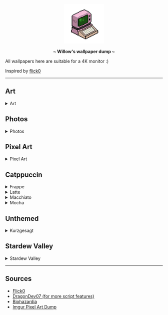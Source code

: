 
<!-- HEADERS -->
<p align="center">
  <img width="25%" src="https://github.com/42Willow/dotfiles/blob/main/assets/42willow.gif?raw=true" />
</p>
<p align="center">
  <b> ~ Willow's wallpaper dump ~ </b>
</p>

All wallpapers here are suitable for a 4K monitor :)

Inspired by [flick0](https://github.com/flick0/kabegami)

-----------------
## Art

<details><summary>Art</summary>

**Tags:** `willow_and_sundew`

<img src='Art/willow_and_sundew.jpeg' title='willow_and_sundew'>

</details>

## Photos

<details><summary>Photos</summary>

**Tags:** `lake`

<img src='Photos/lake.jpg' title='lake'>

**Tags:** `mountains`

<img src='Photos/mountains.jpg' title='mountains'>

**Tags:** `sandstone`

<img src='Photos/sandstone.jpg' title='sandstone'>

</details>

## Pixel Art

<details><summary>Pixel Art</summary>

**Tags:** `waterfall`

<img src='Pixel Art/waterfall.jpeg' title='waterfall'>

**Tags:** `animated` `street` `night`

<img src='Pixel Art/animated-street-night.gif' title='animated-street-night'>

**Tags:** `animated` `street` `evening`

<img src='Pixel Art/animated-street-evening.gif' title='animated-street-evening'>

</details>

## Catppuccin

<details><summary>Frappe</summary>

**Tags:** `Kurzgesagt` `Asteroid_Miner_1`

<img src='Catppuccin/Frappe/Kurzgesagt-Asteroid_Miner_1.png' title='Kurzgesagt-Asteroid_Miner_1'>

**Tags:** `Kurzgesagt` `Asteroid_Miner_2`

<img src='Catppuccin/Frappe/Kurzgesagt-Asteroid_Miner_2.png' title='Kurzgesagt-Asteroid_Miner_2'>

**Tags:** `Kurzgesagt` `Asteroids`

<img src='Catppuccin/Frappe/Kurzgesagt-Asteroids.png' title='Kurzgesagt-Asteroids'>

**Tags:** `Kurzgesagt` `Baby_Star`

<img src='Catppuccin/Frappe/Kurzgesagt-Baby_Star.png' title='Kurzgesagt-Baby_Star'>

**Tags:** `Kurzgesagt` `Cosmic_Islands`

<img src='Catppuccin/Frappe/Kurzgesagt-Cosmic_Islands.png' title='Kurzgesagt-Cosmic_Islands'>

**Tags:** `Kurzgesagt` `Fleet`

<img src='Catppuccin/Frappe/Kurzgesagt-Fleet.png' title='Kurzgesagt-Fleet'>

**Tags:** `Kurzgesagt` `Galaxies`

<img src='Catppuccin/Frappe/Kurzgesagt-Galaxies.png' title='Kurzgesagt-Galaxies'>

**Tags:** `Kurzgesagt` `Galaxy_1`

<img src='Catppuccin/Frappe/Kurzgesagt-Galaxy_1.png' title='Kurzgesagt-Galaxy_1'>

**Tags:** `Kurzgesagt` `Galaxy_2`

<img src='Catppuccin/Frappe/Kurzgesagt-Galaxy_2.png' title='Kurzgesagt-Galaxy_2'>

**Tags:** `Kurzgesagt` `Galaxy_3`

<img src='Catppuccin/Frappe/Kurzgesagt-Galaxy_3.png' title='Kurzgesagt-Galaxy_3'>

**Tags:** `Kurzgesagt` `Mars`

<img src='Catppuccin/Frappe/Kurzgesagt-Mars.png' title='Kurzgesagt-Mars'>

**Tags:** `Kurzgesagt` `Ringed_Earth`

<img src='Catppuccin/Frappe/Kurzgesagt-Ringed_Earth.png' title='Kurzgesagt-Ringed_Earth'>

**Tags:** `Kurzgesagt` `Stars`

<img src='Catppuccin/Frappe/Kurzgesagt-Stars.png' title='Kurzgesagt-Stars'>

**Tags:** `Kurzgesagt` `Black_Hole_1`

<img src='Catppuccin/Frappe/Kurzgesagt-Black_Hole_1.png' title='Kurzgesagt-Black_Hole_1'>

**Tags:** `Kurzgesagt` `Black_Hole_2`

<img src='Catppuccin/Frappe/Kurzgesagt-Black_Hole_2.png' title='Kurzgesagt-Black_Hole_2'>

**Tags:** `Kurzgesagt` `Cloudy_Quasar_1`

<img src='Catppuccin/Frappe/Kurzgesagt-Cloudy_Quasar_1.png' title='Kurzgesagt-Cloudy_Quasar_1'>

**Tags:** `Kurzgesagt` `Cloudy_Quasar_2`

<img src='Catppuccin/Frappe/Kurzgesagt-Cloudy_Quasar_2.png' title='Kurzgesagt-Cloudy_Quasar_2'>

**Tags:** `Kurzgesagt` `Contemplative_Cosmonaut_1`

<img src='Catppuccin/Frappe/Kurzgesagt-Contemplative_Cosmonaut_1.png' title='Kurzgesagt-Contemplative_Cosmonaut_1'>

**Tags:** `Kurzgesagt` `Contemplative_Cosmonaut_2`

<img src='Catppuccin/Frappe/Kurzgesagt-Contemplative_Cosmonaut_2.png' title='Kurzgesagt-Contemplative_Cosmonaut_2'>

**Tags:** `Kurzgesagt` `Contemplative_Cosmonaut_3`

<img src='Catppuccin/Frappe/Kurzgesagt-Contemplative_Cosmonaut_3.png' title='Kurzgesagt-Contemplative_Cosmonaut_3'>

**Tags:** `Kurzgesagt` `Contemplative_Cosmonaut_4`

<img src='Catppuccin/Frappe/Kurzgesagt-Contemplative_Cosmonaut_4.png' title='Kurzgesagt-Contemplative_Cosmonaut_4'>

**Tags:** `Kurzgesagt` `On_A_Moon`

<img src='Catppuccin/Frappe/Kurzgesagt-On_A_Moon.png' title='Kurzgesagt-On_A_Moon'>

**Tags:** `Kurzgesagt` `Satellite_over_Earth`

<img src='Catppuccin/Frappe/Kurzgesagt-Satellite_over_Earth.png' title='Kurzgesagt-Satellite_over_Earth'>

**Tags:** `Kurzgesagt` `Solar_System`

<img src='Catppuccin/Frappe/Kurzgesagt-Solar_System.png' title='Kurzgesagt-Solar_System'>

**Tags:** `Kurzgesagt` `Stellar_Phenomenon`

<img src='Catppuccin/Frappe/Kurzgesagt-Stellar_Phenomenon.png' title='Kurzgesagt-Stellar_Phenomenon'>

**Tags:** `Kurzgesagt` `Unknown_Lifeform`

<img src='Catppuccin/Frappe/Kurzgesagt-Unknown_Lifeform.png' title='Kurzgesagt-Unknown_Lifeform'>

</details>

<details><summary>Latte</summary>

**Tags:** `Kurzgesagt` `Asteroid_Miner_1`

<img src='Catppuccin/Latte/Kurzgesagt-Asteroid_Miner_1.png' title='Kurzgesagt-Asteroid_Miner_1'>

**Tags:** `Kurzgesagt` `Asteroid_Miner_2`

<img src='Catppuccin/Latte/Kurzgesagt-Asteroid_Miner_2.png' title='Kurzgesagt-Asteroid_Miner_2'>

**Tags:** `Kurzgesagt` `Asteroids`

<img src='Catppuccin/Latte/Kurzgesagt-Asteroids.png' title='Kurzgesagt-Asteroids'>

**Tags:** `Kurzgesagt` `Baby_Star`

<img src='Catppuccin/Latte/Kurzgesagt-Baby_Star.png' title='Kurzgesagt-Baby_Star'>

**Tags:** `Kurzgesagt` `Cosmic_Islands`

<img src='Catppuccin/Latte/Kurzgesagt-Cosmic_Islands.png' title='Kurzgesagt-Cosmic_Islands'>

**Tags:** `Kurzgesagt` `Fleet`

<img src='Catppuccin/Latte/Kurzgesagt-Fleet.png' title='Kurzgesagt-Fleet'>

**Tags:** `Kurzgesagt` `Galaxies`

<img src='Catppuccin/Latte/Kurzgesagt-Galaxies.png' title='Kurzgesagt-Galaxies'>

**Tags:** `Kurzgesagt` `Galaxy_1`

<img src='Catppuccin/Latte/Kurzgesagt-Galaxy_1.png' title='Kurzgesagt-Galaxy_1'>

**Tags:** `Kurzgesagt` `Galaxy_2`

<img src='Catppuccin/Latte/Kurzgesagt-Galaxy_2.png' title='Kurzgesagt-Galaxy_2'>

**Tags:** `Kurzgesagt` `Galaxy_3`

<img src='Catppuccin/Latte/Kurzgesagt-Galaxy_3.png' title='Kurzgesagt-Galaxy_3'>

**Tags:** `Kurzgesagt` `Mars`

<img src='Catppuccin/Latte/Kurzgesagt-Mars.png' title='Kurzgesagt-Mars'>

**Tags:** `Kurzgesagt` `Ringed_Earth`

<img src='Catppuccin/Latte/Kurzgesagt-Ringed_Earth.png' title='Kurzgesagt-Ringed_Earth'>

**Tags:** `Kurzgesagt` `Stars`

<img src='Catppuccin/Latte/Kurzgesagt-Stars.png' title='Kurzgesagt-Stars'>

**Tags:** `Kurzgesagt` `Black_Hole_1`

<img src='Catppuccin/Latte/Kurzgesagt-Black_Hole_1.png' title='Kurzgesagt-Black_Hole_1'>

**Tags:** `Kurzgesagt` `Black_Hole_2`

<img src='Catppuccin/Latte/Kurzgesagt-Black_Hole_2.png' title='Kurzgesagt-Black_Hole_2'>

**Tags:** `Kurzgesagt` `Cloudy_Quasar_1`

<img src='Catppuccin/Latte/Kurzgesagt-Cloudy_Quasar_1.png' title='Kurzgesagt-Cloudy_Quasar_1'>

**Tags:** `Kurzgesagt` `Cloudy_Quasar_2`

<img src='Catppuccin/Latte/Kurzgesagt-Cloudy_Quasar_2.png' title='Kurzgesagt-Cloudy_Quasar_2'>

**Tags:** `Kurzgesagt` `Contemplative_Cosmonaut_1`

<img src='Catppuccin/Latte/Kurzgesagt-Contemplative_Cosmonaut_1.png' title='Kurzgesagt-Contemplative_Cosmonaut_1'>

**Tags:** `Kurzgesagt` `Contemplative_Cosmonaut_2`

<img src='Catppuccin/Latte/Kurzgesagt-Contemplative_Cosmonaut_2.png' title='Kurzgesagt-Contemplative_Cosmonaut_2'>

**Tags:** `Kurzgesagt` `Contemplative_Cosmonaut_3`

<img src='Catppuccin/Latte/Kurzgesagt-Contemplative_Cosmonaut_3.png' title='Kurzgesagt-Contemplative_Cosmonaut_3'>

**Tags:** `Kurzgesagt` `Contemplative_Cosmonaut_4`

<img src='Catppuccin/Latte/Kurzgesagt-Contemplative_Cosmonaut_4.png' title='Kurzgesagt-Contemplative_Cosmonaut_4'>

**Tags:** `Kurzgesagt` `On_A_Moon`

<img src='Catppuccin/Latte/Kurzgesagt-On_A_Moon.png' title='Kurzgesagt-On_A_Moon'>

**Tags:** `Kurzgesagt` `Satellite_over_Earth`

<img src='Catppuccin/Latte/Kurzgesagt-Satellite_over_Earth.png' title='Kurzgesagt-Satellite_over_Earth'>

**Tags:** `Kurzgesagt` `Solar_System`

<img src='Catppuccin/Latte/Kurzgesagt-Solar_System.png' title='Kurzgesagt-Solar_System'>

**Tags:** `Kurzgesagt` `Stellar_Phenomenon`

<img src='Catppuccin/Latte/Kurzgesagt-Stellar_Phenomenon.png' title='Kurzgesagt-Stellar_Phenomenon'>

**Tags:** `Kurzgesagt` `Unknown_Lifeform`

<img src='Catppuccin/Latte/Kurzgesagt-Unknown_Lifeform.png' title='Kurzgesagt-Unknown_Lifeform'>

</details>

<details><summary>Macchiato</summary>

**Tags:** `Kurzgesagt` `Asteroid_Miner_1`

<img src='Catppuccin/Macchiato/Kurzgesagt-Asteroid_Miner_1.png' title='Kurzgesagt-Asteroid_Miner_1'>

**Tags:** `Kurzgesagt` `Asteroid_Miner_2`

<img src='Catppuccin/Macchiato/Kurzgesagt-Asteroid_Miner_2.png' title='Kurzgesagt-Asteroid_Miner_2'>

**Tags:** `Kurzgesagt` `Asteroids`

<img src='Catppuccin/Macchiato/Kurzgesagt-Asteroids.png' title='Kurzgesagt-Asteroids'>

**Tags:** `Kurzgesagt` `Baby_Star`

<img src='Catppuccin/Macchiato/Kurzgesagt-Baby_Star.png' title='Kurzgesagt-Baby_Star'>

**Tags:** `Kurzgesagt` `Cosmic_Islands`

<img src='Catppuccin/Macchiato/Kurzgesagt-Cosmic_Islands.png' title='Kurzgesagt-Cosmic_Islands'>

**Tags:** `Kurzgesagt` `Fleet`

<img src='Catppuccin/Macchiato/Kurzgesagt-Fleet.png' title='Kurzgesagt-Fleet'>

**Tags:** `Kurzgesagt` `Galaxies`

<img src='Catppuccin/Macchiato/Kurzgesagt-Galaxies.png' title='Kurzgesagt-Galaxies'>

**Tags:** `Kurzgesagt` `Galaxy_1`

<img src='Catppuccin/Macchiato/Kurzgesagt-Galaxy_1.png' title='Kurzgesagt-Galaxy_1'>

**Tags:** `Kurzgesagt` `Galaxy_2`

<img src='Catppuccin/Macchiato/Kurzgesagt-Galaxy_2.png' title='Kurzgesagt-Galaxy_2'>

**Tags:** `Kurzgesagt` `Galaxy_3`

<img src='Catppuccin/Macchiato/Kurzgesagt-Galaxy_3.png' title='Kurzgesagt-Galaxy_3'>

**Tags:** `Kurzgesagt` `Mars`

<img src='Catppuccin/Macchiato/Kurzgesagt-Mars.png' title='Kurzgesagt-Mars'>

**Tags:** `Kurzgesagt` `Ringed_Earth.jpg`

<img src='Catppuccin/Macchiato/Kurzgesagt-Ringed_Earth.jpg.jpg' title='Kurzgesagt-Ringed_Earth.jpg'>

**Tags:** `Kurzgesagt` `Stars`

<img src='Catppuccin/Macchiato/Kurzgesagt-Stars.png' title='Kurzgesagt-Stars'>

**Tags:** `Kurzgesagt` `Black_Hole_1`

<img src='Catppuccin/Macchiato/Kurzgesagt-Black_Hole_1.png' title='Kurzgesagt-Black_Hole_1'>

**Tags:** `Kurzgesagt` `Black_Hole_2`

<img src='Catppuccin/Macchiato/Kurzgesagt-Black_Hole_2.png' title='Kurzgesagt-Black_Hole_2'>

**Tags:** `Kurzgesagt` `Cloudy_Quasar_1`

<img src='Catppuccin/Macchiato/Kurzgesagt-Cloudy_Quasar_1.png' title='Kurzgesagt-Cloudy_Quasar_1'>

**Tags:** `Kurzgesagt` `Cloudy_Quasar_2`

<img src='Catppuccin/Macchiato/Kurzgesagt-Cloudy_Quasar_2.png' title='Kurzgesagt-Cloudy_Quasar_2'>

**Tags:** `Kurzgesagt` `Contemplative_Cosmonaut_1`

<img src='Catppuccin/Macchiato/Kurzgesagt-Contemplative_Cosmonaut_1.png' title='Kurzgesagt-Contemplative_Cosmonaut_1'>

**Tags:** `Kurzgesagt` `Contemplative_Cosmonaut_2`

<img src='Catppuccin/Macchiato/Kurzgesagt-Contemplative_Cosmonaut_2.png' title='Kurzgesagt-Contemplative_Cosmonaut_2'>

**Tags:** `Kurzgesagt` `Contemplative_Cosmonaut_3`

<img src='Catppuccin/Macchiato/Kurzgesagt-Contemplative_Cosmonaut_3.png' title='Kurzgesagt-Contemplative_Cosmonaut_3'>

**Tags:** `Kurzgesagt` `Contemplative_Cosmonaut_4`

<img src='Catppuccin/Macchiato/Kurzgesagt-Contemplative_Cosmonaut_4.png' title='Kurzgesagt-Contemplative_Cosmonaut_4'>

**Tags:** `Kurzgesagt` `On_A_Moon`

<img src='Catppuccin/Macchiato/Kurzgesagt-On_A_Moon.png' title='Kurzgesagt-On_A_Moon'>

**Tags:** `Kurzgesagt` `Satellite_over_Earth`

<img src='Catppuccin/Macchiato/Kurzgesagt-Satellite_over_Earth.png' title='Kurzgesagt-Satellite_over_Earth'>

**Tags:** `Kurzgesagt` `Solar_System`

<img src='Catppuccin/Macchiato/Kurzgesagt-Solar_System.png' title='Kurzgesagt-Solar_System'>

**Tags:** `Kurzgesagt` `Stellar_Phenomenon`

<img src='Catppuccin/Macchiato/Kurzgesagt-Stellar_Phenomenon.png' title='Kurzgesagt-Stellar_Phenomenon'>

**Tags:** `Kurzgesagt` `Unknown_Lifeform`

<img src='Catppuccin/Macchiato/Kurzgesagt-Unknown_Lifeform.png' title='Kurzgesagt-Unknown_Lifeform'>

</details>

<details><summary>Mocha</summary>

**Tags:** `Kurzgesagt` `Asteroid_Miner_1`

<img src='Catppuccin/Mocha/Kurzgesagt-Asteroid_Miner_1.png' title='Kurzgesagt-Asteroid_Miner_1'>

**Tags:** `Kurzgesagt` `Asteroid_Miner_2`

<img src='Catppuccin/Mocha/Kurzgesagt-Asteroid_Miner_2.png' title='Kurzgesagt-Asteroid_Miner_2'>

**Tags:** `Kurzgesagt` `Asteroids`

<img src='Catppuccin/Mocha/Kurzgesagt-Asteroids.png' title='Kurzgesagt-Asteroids'>

**Tags:** `Kurzgesagt` `Baby_Star`

<img src='Catppuccin/Mocha/Kurzgesagt-Baby_Star.png' title='Kurzgesagt-Baby_Star'>

**Tags:** `Kurzgesagt` `Cosmic_Islands`

<img src='Catppuccin/Mocha/Kurzgesagt-Cosmic_Islands.png' title='Kurzgesagt-Cosmic_Islands'>

**Tags:** `Kurzgesagt` `Fleet`

<img src='Catppuccin/Mocha/Kurzgesagt-Fleet.png' title='Kurzgesagt-Fleet'>

**Tags:** `Kurzgesagt` `Galaxies`

<img src='Catppuccin/Mocha/Kurzgesagt-Galaxies.png' title='Kurzgesagt-Galaxies'>

**Tags:** `Kurzgesagt` `Galaxy_1`

<img src='Catppuccin/Mocha/Kurzgesagt-Galaxy_1.png' title='Kurzgesagt-Galaxy_1'>

**Tags:** `Kurzgesagt` `Galaxy_2`

<img src='Catppuccin/Mocha/Kurzgesagt-Galaxy_2.png' title='Kurzgesagt-Galaxy_2'>

**Tags:** `Kurzgesagt` `Galaxy_3`

<img src='Catppuccin/Mocha/Kurzgesagt-Galaxy_3.png' title='Kurzgesagt-Galaxy_3'>

**Tags:** `Kurzgesagt` `Mars`

<img src='Catppuccin/Mocha/Kurzgesagt-Mars.png' title='Kurzgesagt-Mars'>

**Tags:** `Kurzgesagt` `Ringed_Earth.jpg`

<img src='Catppuccin/Mocha/Kurzgesagt-Ringed_Earth.jpg.jpg' title='Kurzgesagt-Ringed_Earth.jpg'>

**Tags:** `Kurzgesagt` `Stars`

<img src='Catppuccin/Mocha/Kurzgesagt-Stars.png' title='Kurzgesagt-Stars'>

**Tags:** `Kurzgesagt` `Black_Hole_1`

<img src='Catppuccin/Mocha/Kurzgesagt-Black_Hole_1.png' title='Kurzgesagt-Black_Hole_1'>

**Tags:** `Kurzgesagt` `Black_Hole_2`

<img src='Catppuccin/Mocha/Kurzgesagt-Black_Hole_2.png' title='Kurzgesagt-Black_Hole_2'>

**Tags:** `Kurzgesagt` `Cloudy_Quasar_1`

<img src='Catppuccin/Mocha/Kurzgesagt-Cloudy_Quasar_1.png' title='Kurzgesagt-Cloudy_Quasar_1'>

**Tags:** `Kurzgesagt` `Cloudy_Quasar_2`

<img src='Catppuccin/Mocha/Kurzgesagt-Cloudy_Quasar_2.png' title='Kurzgesagt-Cloudy_Quasar_2'>

**Tags:** `Kurzgesagt` `Contemplative_Cosmonaut_1`

<img src='Catppuccin/Mocha/Kurzgesagt-Contemplative_Cosmonaut_1.png' title='Kurzgesagt-Contemplative_Cosmonaut_1'>

**Tags:** `Kurzgesagt` `Contemplative_Cosmonaut_2`

<img src='Catppuccin/Mocha/Kurzgesagt-Contemplative_Cosmonaut_2.png' title='Kurzgesagt-Contemplative_Cosmonaut_2'>

**Tags:** `Kurzgesagt` `Contemplative_Cosmonaut_3`

<img src='Catppuccin/Mocha/Kurzgesagt-Contemplative_Cosmonaut_3.png' title='Kurzgesagt-Contemplative_Cosmonaut_3'>

**Tags:** `Kurzgesagt` `Contemplative_Cosmonaut_4`

<img src='Catppuccin/Mocha/Kurzgesagt-Contemplative_Cosmonaut_4.png' title='Kurzgesagt-Contemplative_Cosmonaut_4'>

**Tags:** `Kurzgesagt` `On_A_Moon`

<img src='Catppuccin/Mocha/Kurzgesagt-On_A_Moon.png' title='Kurzgesagt-On_A_Moon'>

**Tags:** `Kurzgesagt` `Satellite_over_Earth`

<img src='Catppuccin/Mocha/Kurzgesagt-Satellite_over_Earth.png' title='Kurzgesagt-Satellite_over_Earth'>

**Tags:** `Kurzgesagt` `Solar_System`

<img src='Catppuccin/Mocha/Kurzgesagt-Solar_System.png' title='Kurzgesagt-Solar_System'>

**Tags:** `Kurzgesagt` `Stellar_Phenomenon`

<img src='Catppuccin/Mocha/Kurzgesagt-Stellar_Phenomenon.png' title='Kurzgesagt-Stellar_Phenomenon'>

**Tags:** `Kurzgesagt` `Unknown_Lifeform`

<img src='Catppuccin/Mocha/Kurzgesagt-Unknown_Lifeform.png' title='Kurzgesagt-Unknown_Lifeform'>

</details>

</details>

## Unthemed

<details><summary>Kurzgesagt</summary>

**Tags:** `Kurzgesagt` `Asteroid_Miner_1`

<img src='Unthemed/Kurzgesagt/Kurzgesagt-Asteroid_Miner_1.png' title='Kurzgesagt-Asteroid_Miner_1'>

**Tags:** `Kurzgesagt` `Asteroid_Miner_2`

<img src='Unthemed/Kurzgesagt/Kurzgesagt-Asteroid_Miner_2.png' title='Kurzgesagt-Asteroid_Miner_2'>

**Tags:** `Kurzgesagt` `Asteroids`

<img src='Unthemed/Kurzgesagt/Kurzgesagt-Asteroids.png' title='Kurzgesagt-Asteroids'>

**Tags:** `Kurzgesagt` `Baby_Star`

<img src='Unthemed/Kurzgesagt/Kurzgesagt-Baby_Star.png' title='Kurzgesagt-Baby_Star'>

**Tags:** `Kurzgesagt` `Black Hole_1`

<img src='Unthemed/Kurzgesagt/Kurzgesagt-Black Hole_1.png' title='Kurzgesagt-Black Hole_1'>

**Tags:** `Kurzgesagt` `Black Hole_2`

<img src='Unthemed/Kurzgesagt/Kurzgesagt-Black Hole_2.png' title='Kurzgesagt-Black Hole_2'>

**Tags:** `Kurzgesagt` `Cloudy Quasar_1`

<img src='Unthemed/Kurzgesagt/Kurzgesagt-Cloudy Quasar_1.png' title='Kurzgesagt-Cloudy Quasar_1'>

**Tags:** `Kurzgesagt` `Cloudy Quasar_2`

<img src='Unthemed/Kurzgesagt/Kurzgesagt-Cloudy Quasar_2.png' title='Kurzgesagt-Cloudy Quasar_2'>

**Tags:** `Kurzgesagt` `Contemplative Cosmonaut_1`

<img src='Unthemed/Kurzgesagt/Kurzgesagt-Contemplative Cosmonaut_1.png' title='Kurzgesagt-Contemplative Cosmonaut_1'>

**Tags:** `Kurzgesagt` `Contemplative Cosmonaut_2`

<img src='Unthemed/Kurzgesagt/Kurzgesagt-Contemplative Cosmonaut_2.png' title='Kurzgesagt-Contemplative Cosmonaut_2'>

**Tags:** `Kurzgesagt` `Contemplative Cosmonaut_3`

<img src='Unthemed/Kurzgesagt/Kurzgesagt-Contemplative Cosmonaut_3.png' title='Kurzgesagt-Contemplative Cosmonaut_3'>

**Tags:** `Kurzgesagt` `Contemplative Cosmonaut_4`

<img src='Unthemed/Kurzgesagt/Kurzgesagt-Contemplative Cosmonaut_4.png' title='Kurzgesagt-Contemplative Cosmonaut_4'>

**Tags:** `Kurzgesagt` `Cosmic_Islands`

<img src='Unthemed/Kurzgesagt/Kurzgesagt-Cosmic_Islands.png' title='Kurzgesagt-Cosmic_Islands'>

**Tags:** `Kurzgesagt` `Fleet`

<img src='Unthemed/Kurzgesagt/Kurzgesagt-Fleet.png' title='Kurzgesagt-Fleet'>

**Tags:** `Kurzgesagt` `Galaxies`

<img src='Unthemed/Kurzgesagt/Kurzgesagt-Galaxies.png' title='Kurzgesagt-Galaxies'>

**Tags:** `Kurzgesagt` `Galaxy_1`

<img src='Unthemed/Kurzgesagt/Kurzgesagt-Galaxy_1.png' title='Kurzgesagt-Galaxy_1'>

**Tags:** `Kurzgesagt` `Galaxy_2`

<img src='Unthemed/Kurzgesagt/Kurzgesagt-Galaxy_2.png' title='Kurzgesagt-Galaxy_2'>

**Tags:** `Kurzgesagt` `Galaxy_3`

<img src='Unthemed/Kurzgesagt/Kurzgesagt-Galaxy_3.png' title='Kurzgesagt-Galaxy_3'>

**Tags:** `Kurzgesagt` `Mars`

<img src='Unthemed/Kurzgesagt/Kurzgesagt-Mars.png' title='Kurzgesagt-Mars'>

**Tags:** `Kurzgesagt` `On A Moon`

<img src='Unthemed/Kurzgesagt/Kurzgesagt-On A Moon.png' title='Kurzgesagt-On A Moon'>

**Tags:** `Kurzgesagt` `Ringed_Earth`

<img src='Unthemed/Kurzgesagt/Kurzgesagt-Ringed_Earth.png' title='Kurzgesagt-Ringed_Earth'>

**Tags:** `Kurzgesagt` `Satellite over Earth`

<img src='Unthemed/Kurzgesagt/Kurzgesagt-Satellite over Earth.png' title='Kurzgesagt-Satellite over Earth'>

**Tags:** `Kurzgesagt` `Solar System`

<img src='Unthemed/Kurzgesagt/Kurzgesagt-Solar System.png' title='Kurzgesagt-Solar System'>

**Tags:** `Kurzgesagt` `Stars`

<img src='Unthemed/Kurzgesagt/Kurzgesagt-Stars.png' title='Kurzgesagt-Stars'>

**Tags:** `Kurzgesagt` `Stellar Phenomenon`

<img src='Unthemed/Kurzgesagt/Kurzgesagt-Stellar Phenomenon.png' title='Kurzgesagt-Stellar Phenomenon'>

**Tags:** `Kurzgesagt` `Unknown Lifeform`

<img src='Unthemed/Kurzgesagt/Kurzgesagt-Unknown Lifeform.png' title='Kurzgesagt-Unknown Lifeform'>

</details>

</details>

## Stardew Valley

<details><summary>Stardew Valley</summary>

**Tags:** `map`

<img src='Stardew Valley/map.png' title='map'>

</details>


-----------------

## Sources

- [Flick0](https://github.com/flick0/kabegami)
- [DragonDev07 (for more script features)](https://github.com/DragonDev07/Wallpapers/blob/main/markdown.py)
- [Biohazardia](https://www.deviantart.com/biohazardia/gallery)
- [Imgur Pixel Art Dump](https://imgur.com/gallery/SELjK)
